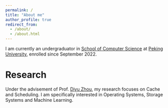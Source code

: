 ```yaml
---
permalink: /
title: "About me"
author_profile: true
redirect_from: 
  - /about/
  - /about.html
---
```


I am currently an undergraduator in [School of Computer Science](https://eecs.pku.edu.cn/en/) at [Peking University](https://english.pku.edu.cn/), enrolled since September 2022.

# Research

Under the advisement of Prof. [Diyu Zhou](https://zhou-diyu.github.io/), my research focuses on Cache and Scheduling. 
I am specifically interested in Operating Systems, Storage Systems and Machine Learning.

<!-- # Projects -->
